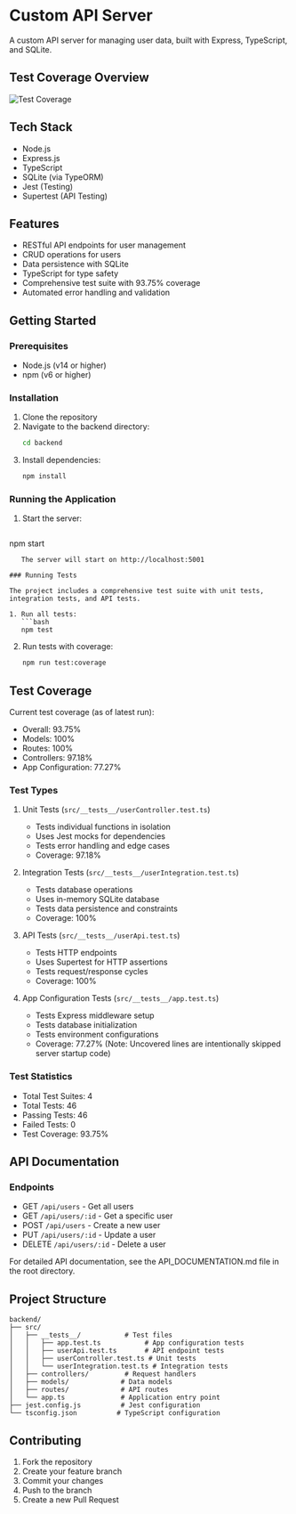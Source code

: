 # Custom API Server

A custom API server for managing user data, built with Express, TypeScript, and SQLite.

## Test Coverage Overview

![Test Coverage](../assets/test-coverage.png)

## Tech Stack

- Node.js
- Express.js
- TypeScript
- SQLite (via TypeORM)
- Jest (Testing)
- Supertest (API Testing)

## Features

- RESTful API endpoints for user management
- CRUD operations for users
- Data persistence with SQLite
- TypeScript for type safety
- Comprehensive test suite with 93.75% coverage
- Automated error handling and validation

## Getting Started

### Prerequisites

- Node.js (v14 or higher)
- npm (v6 or higher)

### Installation

1. Clone the repository
2. Navigate to the backend directory:
   ```bash
   cd backend
   ```
3. Install dependencies:
   ```bash
   npm install
   ```

### Running the Application

1. Start the server:
   ```bash
npm start
```
   The server will start on http://localhost:5001

### Running Tests

The project includes a comprehensive test suite with unit tests, integration tests, and API tests.

1. Run all tests:
   ```bash
   npm test
   ```

2. Run tests with coverage:
   ```bash
   npm run test:coverage
   ```

## Test Coverage

Current test coverage (as of latest run):
- Overall: 93.75%
- Models: 100%
- Routes: 100%
- Controllers: 97.18%
- App Configuration: 77.27%

### Test Types

1. Unit Tests (`src/__tests__/userController.test.ts`)
   - Tests individual functions in isolation
   - Uses Jest mocks for dependencies
   - Tests error handling and edge cases
   - Coverage: 97.18%

2. Integration Tests (`src/__tests__/userIntegration.test.ts`)
   - Tests database operations
   - Uses in-memory SQLite database
   - Tests data persistence and constraints
   - Coverage: 100%

3. API Tests (`src/__tests__/userApi.test.ts`)
   - Tests HTTP endpoints
   - Uses Supertest for HTTP assertions
   - Tests request/response cycles
   - Coverage: 100%

4. App Configuration Tests (`src/__tests__/app.test.ts`)
   - Tests Express middleware setup
   - Tests database initialization
   - Tests environment configurations
   - Coverage: 77.27% (Note: Uncovered lines are intentionally skipped server startup code)

### Test Statistics
- Total Test Suites: 4
- Total Tests: 46
- Passing Tests: 46
- Failed Tests: 0
- Test Coverage: 93.75%

## API Documentation

### Endpoints

- GET `/api/users` - Get all users
- GET `/api/users/:id` - Get a specific user
- POST `/api/users` - Create a new user
- PUT `/api/users/:id` - Update a user
- DELETE `/api/users/:id` - Delete a user

For detailed API documentation, see the API_DOCUMENTATION.md file in the root directory.

## Project Structure

```
backend/
├── src/
│   ├── __tests__/           # Test files
│   │   ├── app.test.ts           # App configuration tests
│   │   ├── userApi.test.ts       # API endpoint tests
│   │   ├── userController.test.ts # Unit tests
│   │   └── userIntegration.test.ts # Integration tests
│   ├── controllers/         # Request handlers
│   ├── models/             # Data models
│   ├── routes/             # API routes
│   └── app.ts              # Application entry point
├── jest.config.js          # Jest configuration
└── tsconfig.json          # TypeScript configuration
```

## Contributing

1. Fork the repository
2. Create your feature branch
3. Commit your changes
4. Push to the branch
5. Create a new Pull Request

